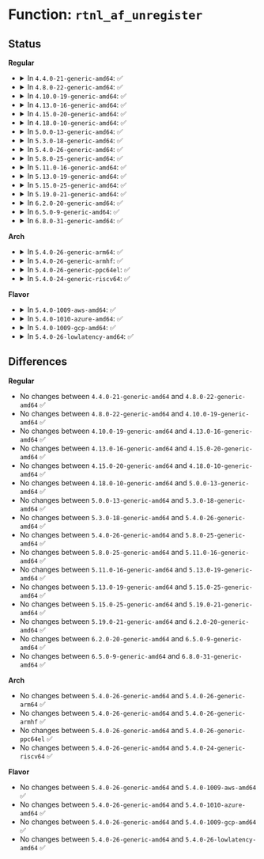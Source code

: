 # Function: <code>rtnl_af_unregister</code>

## Status
<b>Regular</b>
<ul>
<li>
<details>
<summary>In <code>4.4.0-21-generic-amd64</code>: ✅</summary>

```c
void rtnl_af_unregister(struct rtnl_af_ops * ops)
```

```json
{
  "name": "rtnl_af_unregister",
  "collision_type": "Unique Global",
  "inline_type": "No",
  "funcs": [
    {
      "addr": 18446744071586356400,
      "name": "rtnl_af_unregister",
      "external": true,
      "loc": "net/core/rtnetlink.c:492",
      "file": "net/core/rtnetlink.c",
      "inline": "seen, unknown",
      "caller_inline": [],
      "caller_func": [
        "net/ipv6/addrconf.c:addrconf_init"
      ]
    }
  ],
  "symbols": [
    {
      "addr": 18446744071586356400,
      "name": "rtnl_af_unregister",
      "section": ".text",
      "bind": "STB_GLOBAL",
      "size": 74
    }
  ]
}
```
</details>
</li>
<li>
<details>
<summary>In <code>4.8.0-22-generic-amd64</code>: ✅</summary>

```c
void rtnl_af_unregister(struct rtnl_af_ops * ops)
```

```json
{
  "name": "rtnl_af_unregister",
  "collision_type": "Unique Global",
  "inline_type": "No",
  "funcs": [
    {
      "addr": 18446744071586789360,
      "name": "rtnl_af_unregister",
      "external": true,
      "loc": "net/core/rtnetlink.c:514",
      "file": "net/core/rtnetlink.c",
      "inline": "seen, unknown",
      "caller_inline": [],
      "caller_func": [
        "net/ipv6/addrconf.c:addrconf_init"
      ]
    }
  ],
  "symbols": [
    {
      "addr": 18446744071586789360,
      "name": "rtnl_af_unregister",
      "section": ".text",
      "bind": "STB_GLOBAL",
      "size": 74
    }
  ]
}
```
</details>
</li>
<li>
<details>
<summary>In <code>4.10.0-19-generic-amd64</code>: ✅</summary>

```c
void rtnl_af_unregister(struct rtnl_af_ops * ops)
```

```json
{
  "name": "rtnl_af_unregister",
  "collision_type": "Unique Global",
  "inline_type": "No",
  "funcs": [
    {
      "addr": 18446744071586975936,
      "name": "rtnl_af_unregister",
      "external": true,
      "loc": "net/core/rtnetlink.c:515",
      "file": "net/core/rtnetlink.c",
      "inline": "seen, unknown",
      "caller_inline": [],
      "caller_func": [
        "net/ipv6/addrconf.c:addrconf_init"
      ]
    }
  ],
  "symbols": [
    {
      "addr": 18446744071586975936,
      "name": "rtnl_af_unregister",
      "section": ".text",
      "bind": "STB_GLOBAL",
      "size": 74
    }
  ]
}
```
</details>
</li>
<li>
<details>
<summary>In <code>4.13.0-16-generic-amd64</code>: ✅</summary>

```c
void rtnl_af_unregister(struct rtnl_af_ops * ops)
```

```json
{
  "name": "rtnl_af_unregister",
  "collision_type": "Unique Global",
  "inline_type": "No",
  "funcs": [
    {
      "addr": 18446744071587100800,
      "name": "rtnl_af_unregister",
      "external": true,
      "loc": "net/core/rtnetlink.c:517",
      "file": "net/core/rtnetlink.c",
      "inline": "seen, unknown",
      "caller_inline": [],
      "caller_func": [
        "net/ipv6/addrconf.c:addrconf_init"
      ]
    }
  ],
  "symbols": [
    {
      "addr": 18446744071587100800,
      "name": "rtnl_af_unregister",
      "section": ".text",
      "bind": "STB_GLOBAL",
      "size": 70
    }
  ]
}
```
</details>
</li>
<li>
<details>
<summary>In <code>4.15.0-20-generic-amd64</code>: ✅</summary>

```c
void rtnl_af_unregister(struct rtnl_af_ops * ops)
```

```json
{
  "name": "rtnl_af_unregister",
  "collision_type": "Unique Global",
  "inline_type": "No",
  "funcs": [
    {
      "addr": 18446744071587603360,
      "name": "rtnl_af_unregister",
      "external": true,
      "loc": "net/core/rtnetlink.c:482",
      "file": "net/core/rtnetlink.c",
      "inline": "seen, unknown",
      "caller_inline": [],
      "caller_func": [
        "net/ipv6/addrconf.c:addrconf_cleanup",
        "net/ipv6/addrconf.c:addrconf_init"
      ]
    }
  ],
  "symbols": [
    {
      "addr": 18446744071587603360,
      "name": "rtnl_af_unregister",
      "section": ".text",
      "bind": "STB_GLOBAL",
      "size": 66
    }
  ]
}
```
</details>
</li>
<li>
<details>
<summary>In <code>4.18.0-10-generic-amd64</code>: ✅</summary>

```c
void rtnl_af_unregister(struct rtnl_af_ops * ops)
```

```json
{
  "name": "rtnl_af_unregister",
  "collision_type": "Unique Global",
  "inline_type": "No",
  "funcs": [
    {
      "addr": 18446744071587912784,
      "name": "rtnl_af_unregister",
      "external": true,
      "loc": "net/core/rtnetlink.c:565",
      "file": "net/core/rtnetlink.c",
      "inline": "seen, unknown",
      "caller_inline": [],
      "caller_func": [
        "net/ipv6/addrconf.c:addrconf_cleanup",
        "net/ipv6/addrconf.c:addrconf_init"
      ]
    }
  ],
  "symbols": [
    {
      "addr": 18446744071587912784,
      "name": "rtnl_af_unregister",
      "section": ".text",
      "bind": "STB_GLOBAL",
      "size": 66
    }
  ]
}
```
</details>
</li>
<li>
<details>
<summary>In <code>5.0.0-13-generic-amd64</code>: ✅</summary>

```c
void rtnl_af_unregister(struct rtnl_af_ops * ops)
```

```json
{
  "name": "rtnl_af_unregister",
  "collision_type": "Unique Global",
  "inline_type": "No",
  "funcs": [
    {
      "addr": 18446744071588057600,
      "name": "rtnl_af_unregister",
      "external": true,
      "loc": "net/core/rtnetlink.c:575",
      "file": "net/core/rtnetlink.c",
      "inline": "seen, unknown",
      "caller_inline": [],
      "caller_func": [
        "net/ipv6/addrconf.c:addrconf_cleanup",
        "net/ipv6/addrconf.c:addrconf_init"
      ]
    }
  ],
  "symbols": [
    {
      "addr": 18446744071588057600,
      "name": "rtnl_af_unregister",
      "section": ".text",
      "bind": "STB_GLOBAL",
      "size": 66
    }
  ]
}
```
</details>
</li>
<li>
<details>
<summary>In <code>5.3.0-18-generic-amd64</code>: ✅</summary>

```c
void rtnl_af_unregister(struct rtnl_af_ops * ops)
```

```json
{
  "name": "rtnl_af_unregister",
  "collision_type": "Unique Global",
  "inline_type": "No",
  "funcs": [
    {
      "addr": 18446744071588372944,
      "name": "rtnl_af_unregister",
      "external": true,
      "loc": "net/core/rtnetlink.c:570",
      "file": "net/core/rtnetlink.c",
      "inline": "seen, unknown",
      "caller_inline": [],
      "caller_func": [
        "net/ipv6/addrconf.c:addrconf_cleanup",
        "net/ipv6/addrconf.c:addrconf_init"
      ]
    }
  ],
  "symbols": [
    {
      "addr": 18446744071588372944,
      "name": "rtnl_af_unregister",
      "section": ".text",
      "bind": "STB_GLOBAL",
      "size": 66
    }
  ]
}
```
</details>
</li>
<li>
<details>
<summary>In <code>5.4.0-26-generic-amd64</code>: ✅</summary>

```c
void rtnl_af_unregister(struct rtnl_af_ops * ops)
```

```json
{
  "name": "rtnl_af_unregister",
  "collision_type": "Unique Global",
  "inline_type": "No",
  "funcs": [
    {
      "addr": 18446744071588579328,
      "name": "rtnl_af_unregister",
      "external": true,
      "loc": "net/core/rtnetlink.c:570",
      "file": "net/core/rtnetlink.c",
      "inline": "seen, unknown",
      "caller_inline": [],
      "caller_func": [
        "net/ipv6/addrconf.c:addrconf_cleanup",
        "net/ipv6/addrconf.c:addrconf_init"
      ]
    }
  ],
  "symbols": [
    {
      "addr": 18446744071588579328,
      "name": "rtnl_af_unregister",
      "section": ".text",
      "bind": "STB_GLOBAL",
      "size": 66
    }
  ]
}
```
</details>
</li>
<li>
<details>
<summary>In <code>5.8.0-25-generic-amd64</code>: ✅</summary>

```c
void rtnl_af_unregister(struct rtnl_af_ops * ops)
```

```json
{
  "name": "rtnl_af_unregister",
  "collision_type": "Unique Global",
  "inline_type": "No",
  "funcs": [
    {
      "addr": 18446744071589430768,
      "name": "rtnl_af_unregister",
      "external": true,
      "loc": "net/core/rtnetlink.c:570",
      "file": "net/core/rtnetlink.c",
      "inline": "seen, unknown",
      "caller_inline": [],
      "caller_func": [
        "net/ipv6/addrconf.c:addrconf_cleanup",
        "net/ipv6/addrconf.c:addrconf_init"
      ]
    }
  ],
  "symbols": [
    {
      "addr": 18446744071589430768,
      "name": "rtnl_af_unregister",
      "section": ".text",
      "bind": "STB_GLOBAL",
      "size": 69
    }
  ]
}
```
</details>
</li>
<li>
<details>
<summary>In <code>5.11.0-16-generic-amd64</code>: ✅</summary>

```c
void rtnl_af_unregister(struct rtnl_af_ops * ops)
```

```json
{
  "name": "rtnl_af_unregister",
  "collision_type": "Unique Global",
  "inline_type": "No",
  "funcs": [
    {
      "addr": 18446744071589430944,
      "name": "rtnl_af_unregister",
      "external": true,
      "loc": "net/core/rtnetlink.c:572",
      "file": "net/core/rtnetlink.c",
      "inline": "seen, unknown",
      "caller_inline": [],
      "caller_func": [
        "net/ipv6/addrconf.c:addrconf_cleanup",
        "net/ipv6/addrconf.c:addrconf_init"
      ]
    }
  ],
  "symbols": [
    {
      "addr": 18446744071589430944,
      "name": "rtnl_af_unregister",
      "section": ".text",
      "bind": "STB_GLOBAL",
      "size": 69
    }
  ]
}
```
</details>
</li>
<li>
<details>
<summary>In <code>5.13.0-19-generic-amd64</code>: ✅</summary>

```c
void rtnl_af_unregister(struct rtnl_af_ops * ops)
```

```json
{
  "name": "rtnl_af_unregister",
  "collision_type": "Unique Global",
  "inline_type": "No",
  "funcs": [
    {
      "addr": 18446744071589328240,
      "name": "rtnl_af_unregister",
      "external": true,
      "loc": "net/core/rtnetlink.c:574",
      "file": "net/core/rtnetlink.c",
      "inline": "seen, unknown",
      "caller_inline": [],
      "caller_func": [
        "net/ipv6/addrconf.c:addrconf_cleanup",
        "net/ipv6/addrconf.c:addrconf_init"
      ]
    }
  ],
  "symbols": [
    {
      "addr": 18446744071589328240,
      "name": "rtnl_af_unregister",
      "section": ".text",
      "bind": "STB_GLOBAL",
      "size": 69
    }
  ]
}
```
</details>
</li>
<li>
<details>
<summary>In <code>5.15.0-25-generic-amd64</code>: ✅</summary>

```c
void rtnl_af_unregister(struct rtnl_af_ops * ops)
```

```json
{
  "name": "rtnl_af_unregister",
  "collision_type": "Unique Global",
  "inline_type": "No",
  "funcs": [
    {
      "addr": 18446744071590058048,
      "name": "rtnl_af_unregister",
      "external": true,
      "loc": "net/core/rtnetlink.c:574",
      "file": "net/core/rtnetlink.c",
      "inline": "seen, unknown",
      "caller_inline": [],
      "caller_func": [
        "net/ipv6/addrconf.c:addrconf_cleanup",
        "net/ipv6/addrconf.c:addrconf_init"
      ]
    }
  ],
  "symbols": [
    {
      "addr": 18446744071590058048,
      "name": "rtnl_af_unregister",
      "section": ".text",
      "bind": "STB_GLOBAL",
      "size": 69
    }
  ]
}
```
</details>
</li>
<li>
<details>
<summary>In <code>5.19.0-21-generic-amd64</code>: ✅</summary>

```c
void rtnl_af_unregister(struct rtnl_af_ops * ops)
```

```json
{
  "name": "rtnl_af_unregister",
  "collision_type": "Unique Global",
  "inline_type": "No",
  "funcs": [
    {
      "addr": 18446744071591602688,
      "name": "rtnl_af_unregister",
      "external": true,
      "loc": "net/core/rtnetlink.c:611",
      "file": "net/core/rtnetlink.c",
      "inline": "seen, unknown",
      "caller_inline": [],
      "caller_func": [
        "net/ipv6/addrconf.c:addrconf_cleanup",
        "net/ipv6/addrconf.c:addrconf_init",
        "net/mctp/device.c:mctp_device_exit"
      ]
    }
  ],
  "symbols": [
    {
      "addr": 18446744071591602688,
      "name": "rtnl_af_unregister",
      "section": ".text",
      "bind": "STB_GLOBAL",
      "size": 79
    }
  ]
}
```
</details>
</li>
<li>
<details>
<summary>In <code>6.2.0-20-generic-amd64</code>: ✅</summary>

```c
void rtnl_af_unregister(struct rtnl_af_ops * ops)
```

```json
{
  "name": "rtnl_af_unregister",
  "collision_type": "Unique Global",
  "inline_type": "No",
  "funcs": [
    {
      "addr": 18446744071593383776,
      "name": "rtnl_af_unregister",
      "external": true,
      "loc": "net/core/rtnetlink.c:612",
      "file": "net/core/rtnetlink.c",
      "inline": "seen, unknown",
      "caller_inline": [],
      "caller_func": [
        "net/ipv6/addrconf.c:addrconf_cleanup",
        "net/ipv6/addrconf.c:addrconf_init",
        "net/mctp/device.c:mctp_device_exit"
      ]
    }
  ],
  "symbols": [
    {
      "addr": 18446744071593383776,
      "name": "rtnl_af_unregister",
      "section": ".text",
      "bind": "STB_GLOBAL",
      "size": 79
    }
  ]
}
```
</details>
</li>
<li>
<details>
<summary>In <code>6.5.0-9-generic-amd64</code>: ✅</summary>

```c
void rtnl_af_unregister(struct rtnl_af_ops * ops)
```

```json
{
  "name": "rtnl_af_unregister",
  "collision_type": "Unique Global",
  "inline_type": "No",
  "funcs": [
    {
      "addr": 18446744071593845936,
      "name": "rtnl_af_unregister",
      "external": true,
      "loc": "net/core/rtnetlink.c:615",
      "file": "net/core/rtnetlink.c",
      "inline": "seen, unknown",
      "caller_inline": [],
      "caller_func": [
        "net/ipv6/addrconf.c:addrconf_cleanup",
        "net/ipv6/addrconf.c:addrconf_init",
        "net/mctp/device.c:mctp_device_exit"
      ]
    }
  ],
  "symbols": [
    {
      "addr": 18446744071593845936,
      "name": "rtnl_af_unregister",
      "section": ".text",
      "bind": "STB_GLOBAL",
      "size": 79
    }
  ]
}
```
</details>
</li>
<li>
<details>
<summary>In <code>6.8.0-31-generic-amd64</code>: ✅</summary>

```c
void rtnl_af_unregister(struct rtnl_af_ops * ops)
```

```json
{
  "name": "rtnl_af_unregister",
  "collision_type": "Unique Global",
  "inline_type": "No",
  "funcs": [
    {
      "addr": 18446744071594627600,
      "name": "rtnl_af_unregister",
      "external": true,
      "loc": "net/core/rtnetlink.c:610",
      "file": "net/core/rtnetlink.c",
      "inline": "seen, unknown",
      "caller_inline": [],
      "caller_func": [
        "net/ipv6/addrconf.c:addrconf_cleanup",
        "net/ipv6/addrconf.c:addrconf_init",
        "net/mctp/device.c:mctp_device_exit"
      ]
    }
  ],
  "symbols": [
    {
      "addr": 18446744071594627600,
      "name": "rtnl_af_unregister",
      "section": ".text",
      "bind": "STB_GLOBAL",
      "size": 79
    }
  ]
}
```
</details>
</li>
</ul>
<b>Arch</b>
<ul>
<li>
<details>
<summary>In <code>5.4.0-26-generic-arm64</code>: ✅</summary>

```c
void rtnl_af_unregister(struct rtnl_af_ops * ops)
```

```json
{
  "name": "rtnl_af_unregister",
  "collision_type": "Unique Global",
  "inline_type": "No",
  "funcs": [
    {
      "addr": 18446603336502125696,
      "name": "rtnl_af_unregister",
      "external": true,
      "loc": "net/core/rtnetlink.c:570",
      "file": "net/core/rtnetlink.c",
      "inline": "seen, unknown",
      "caller_inline": [],
      "caller_func": [
        "net/ipv6/addrconf.c:addrconf_cleanup",
        "net/ipv6/addrconf.c:addrconf_init"
      ]
    }
  ],
  "symbols": [
    {
      "addr": 18446603336502125696,
      "name": "rtnl_af_unregister",
      "section": ".text",
      "bind": "STB_GLOBAL",
      "size": 84
    }
  ]
}
```
</details>
</li>
<li>
<details>
<summary>In <code>5.4.0-26-generic-armhf</code>: ✅</summary>

```c
void rtnl_af_unregister(struct rtnl_af_ops * ops)
```

```json
{
  "name": "rtnl_af_unregister",
  "collision_type": "Unique Global",
  "inline_type": "No",
  "funcs": [
    {
      "addr": 3234868764,
      "name": "rtnl_af_unregister",
      "external": true,
      "loc": "net/core/rtnetlink.c:570",
      "file": "net/core/rtnetlink.c",
      "inline": "seen, unknown",
      "caller_inline": [],
      "caller_func": [
        "net/ipv6/addrconf.c:addrconf_cleanup",
        "net/ipv6/addrconf.c:addrconf_init"
      ]
    }
  ],
  "symbols": [
    {
      "addr": 3234868764,
      "name": "rtnl_af_unregister",
      "section": ".text",
      "bind": "STB_GLOBAL",
      "size": 72
    }
  ]
}
```
</details>
</li>
<li>
<details>
<summary>In <code>5.4.0-26-generic-ppc64el</code>: ✅</summary>

```c
void rtnl_af_unregister(struct rtnl_af_ops * ops)
```

```json
{
  "name": "rtnl_af_unregister",
  "collision_type": "Unique Global",
  "inline_type": "No",
  "funcs": [
    {
      "addr": 13835058055295585456,
      "name": "rtnl_af_unregister",
      "external": true,
      "loc": "net/core/rtnetlink.c:570",
      "file": "net/core/rtnetlink.c",
      "inline": "seen, unknown",
      "caller_inline": [],
      "caller_func": [
        "net/ipv6/addrconf.c:addrconf_cleanup",
        "net/ipv6/addrconf.c:addrconf_init"
      ]
    }
  ],
  "symbols": [
    {
      "addr": 13835058055295585456,
      "name": "rtnl_af_unregister",
      "section": ".text",
      "bind": "STB_GLOBAL",
      "size": 128
    }
  ]
}
```
</details>
</li>
<li>
<details>
<summary>In <code>5.4.0-24-generic-riscv64</code>: ✅</summary>

```c
void rtnl_af_unregister(struct rtnl_af_ops * ops)
```

```json
{
  "name": "rtnl_af_unregister",
  "collision_type": "Unique Global",
  "inline_type": "No",
  "funcs": [
    {
      "addr": 18446743936278387794,
      "name": "rtnl_af_unregister",
      "external": true,
      "loc": "net/core/rtnetlink.c:570",
      "file": "net/core/rtnetlink.c",
      "inline": "seen, unknown",
      "caller_inline": [],
      "caller_func": [
        "net/ipv6/addrconf.c:addrconf_cleanup",
        "net/ipv6/addrconf.c:addrconf_init"
      ]
    }
  ],
  "symbols": [
    {
      "addr": 18446743936278387794,
      "name": "rtnl_af_unregister",
      "section": ".text",
      "bind": "STB_GLOBAL",
      "size": 78
    }
  ]
}
```
</details>
</li>
</ul>
<b>Flavor</b>
<ul>
<li>
<details>
<summary>In <code>5.4.0-1009-aws-amd64</code>: ✅</summary>

```c
void rtnl_af_unregister(struct rtnl_af_ops * ops)
```

```json
{
  "name": "rtnl_af_unregister",
  "collision_type": "Unique Global",
  "inline_type": "No",
  "funcs": [
    {
      "addr": 18446744071588186064,
      "name": "rtnl_af_unregister",
      "external": true,
      "loc": "net/core/rtnetlink.c:570",
      "file": "net/core/rtnetlink.c",
      "inline": "seen, unknown",
      "caller_inline": [],
      "caller_func": [
        "net/ipv6/addrconf.c:addrconf_cleanup",
        "net/ipv6/addrconf.c:addrconf_init"
      ]
    }
  ],
  "symbols": [
    {
      "addr": 18446744071588186064,
      "name": "rtnl_af_unregister",
      "section": ".text",
      "bind": "STB_GLOBAL",
      "size": 66
    }
  ]
}
```
</details>
</li>
<li>
<details>
<summary>In <code>5.4.0-1010-azure-amd64</code>: ✅</summary>

```c
void rtnl_af_unregister(struct rtnl_af_ops * ops)
```

```json
{
  "name": "rtnl_af_unregister",
  "collision_type": "Unique Global",
  "inline_type": "No",
  "funcs": [
    {
      "addr": 18446744071587898896,
      "name": "rtnl_af_unregister",
      "external": true,
      "loc": "net/core/rtnetlink.c:570",
      "file": "net/core/rtnetlink.c",
      "inline": "seen, unknown",
      "caller_inline": [],
      "caller_func": [
        "net/ipv6/addrconf.c:addrconf_cleanup",
        "net/ipv6/addrconf.c:addrconf_init"
      ]
    }
  ],
  "symbols": [
    {
      "addr": 18446744071587898896,
      "name": "rtnl_af_unregister",
      "section": ".text",
      "bind": "STB_GLOBAL",
      "size": 66
    }
  ]
}
```
</details>
</li>
<li>
<details>
<summary>In <code>5.4.0-1009-gcp-amd64</code>: ✅</summary>

```c
void rtnl_af_unregister(struct rtnl_af_ops * ops)
```

```json
{
  "name": "rtnl_af_unregister",
  "collision_type": "Unique Global",
  "inline_type": "No",
  "funcs": [
    {
      "addr": 18446744071588517888,
      "name": "rtnl_af_unregister",
      "external": true,
      "loc": "net/core/rtnetlink.c:570",
      "file": "net/core/rtnetlink.c",
      "inline": "seen, unknown",
      "caller_inline": [],
      "caller_func": [
        "net/ipv6/addrconf.c:addrconf_cleanup",
        "net/ipv6/addrconf.c:addrconf_init"
      ]
    }
  ],
  "symbols": [
    {
      "addr": 18446744071588517888,
      "name": "rtnl_af_unregister",
      "section": ".text",
      "bind": "STB_GLOBAL",
      "size": 66
    }
  ]
}
```
</details>
</li>
<li>
<details>
<summary>In <code>5.4.0-26-lowlatency-amd64</code>: ✅</summary>

```c
void rtnl_af_unregister(struct rtnl_af_ops * ops)
```

```json
{
  "name": "rtnl_af_unregister",
  "collision_type": "Unique Global",
  "inline_type": "No",
  "funcs": [
    {
      "addr": 18446744071588654816,
      "name": "rtnl_af_unregister",
      "external": true,
      "loc": "net/core/rtnetlink.c:570",
      "file": "net/core/rtnetlink.c",
      "inline": "seen, unknown",
      "caller_inline": [],
      "caller_func": [
        "net/ipv6/addrconf.c:addrconf_cleanup",
        "net/ipv6/addrconf.c:addrconf_init"
      ]
    }
  ],
  "symbols": [
    {
      "addr": 18446744071588654816,
      "name": "rtnl_af_unregister",
      "section": ".text",
      "bind": "STB_GLOBAL",
      "size": 66
    }
  ]
}
```
</details>
</li>
</ul>

## Differences
<b>Regular</b>
<ul>
<li>
No changes between <code>4.4.0-21-generic-amd64</code> and <code>4.8.0-22-generic-amd64</code> ✅
</li>
<li>
No changes between <code>4.8.0-22-generic-amd64</code> and <code>4.10.0-19-generic-amd64</code> ✅
</li>
<li>
No changes between <code>4.10.0-19-generic-amd64</code> and <code>4.13.0-16-generic-amd64</code> ✅
</li>
<li>
No changes between <code>4.13.0-16-generic-amd64</code> and <code>4.15.0-20-generic-amd64</code> ✅
</li>
<li>
No changes between <code>4.15.0-20-generic-amd64</code> and <code>4.18.0-10-generic-amd64</code> ✅
</li>
<li>
No changes between <code>4.18.0-10-generic-amd64</code> and <code>5.0.0-13-generic-amd64</code> ✅
</li>
<li>
No changes between <code>5.0.0-13-generic-amd64</code> and <code>5.3.0-18-generic-amd64</code> ✅
</li>
<li>
No changes between <code>5.3.0-18-generic-amd64</code> and <code>5.4.0-26-generic-amd64</code> ✅
</li>
<li>
No changes between <code>5.4.0-26-generic-amd64</code> and <code>5.8.0-25-generic-amd64</code> ✅
</li>
<li>
No changes between <code>5.8.0-25-generic-amd64</code> and <code>5.11.0-16-generic-amd64</code> ✅
</li>
<li>
No changes between <code>5.11.0-16-generic-amd64</code> and <code>5.13.0-19-generic-amd64</code> ✅
</li>
<li>
No changes between <code>5.13.0-19-generic-amd64</code> and <code>5.15.0-25-generic-amd64</code> ✅
</li>
<li>
No changes between <code>5.15.0-25-generic-amd64</code> and <code>5.19.0-21-generic-amd64</code> ✅
</li>
<li>
No changes between <code>5.19.0-21-generic-amd64</code> and <code>6.2.0-20-generic-amd64</code> ✅
</li>
<li>
No changes between <code>6.2.0-20-generic-amd64</code> and <code>6.5.0-9-generic-amd64</code> ✅
</li>
<li>
No changes between <code>6.5.0-9-generic-amd64</code> and <code>6.8.0-31-generic-amd64</code> ✅
</li>
</ul>
<b>Arch</b>
<ul>
<li>
No changes between <code>5.4.0-26-generic-amd64</code> and <code>5.4.0-26-generic-arm64</code> ✅
</li>
<li>
No changes between <code>5.4.0-26-generic-amd64</code> and <code>5.4.0-26-generic-armhf</code> ✅
</li>
<li>
No changes between <code>5.4.0-26-generic-amd64</code> and <code>5.4.0-26-generic-ppc64el</code> ✅
</li>
<li>
No changes between <code>5.4.0-26-generic-amd64</code> and <code>5.4.0-24-generic-riscv64</code> ✅
</li>
</ul>
<b>Flavor</b>
<ul>
<li>
No changes between <code>5.4.0-26-generic-amd64</code> and <code>5.4.0-1009-aws-amd64</code> ✅
</li>
<li>
No changes between <code>5.4.0-26-generic-amd64</code> and <code>5.4.0-1010-azure-amd64</code> ✅
</li>
<li>
No changes between <code>5.4.0-26-generic-amd64</code> and <code>5.4.0-1009-gcp-amd64</code> ✅
</li>
<li>
No changes between <code>5.4.0-26-generic-amd64</code> and <code>5.4.0-26-lowlatency-amd64</code> ✅
</li>
</ul>
